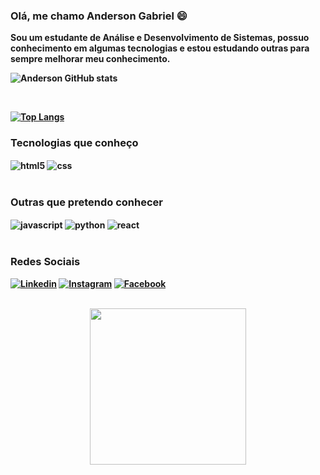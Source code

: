 ### <b> Olá, me chamo Anderson Gabriel 😄 <p>
Sou um estudante de Análise e Desenvolvimento de Sistemas, possuo conhecimento em algumas tecnologias e estou estudando outras para sempre melhorar meu conhecimento. <b>
<p>

![Anderson GitHub stats](https://github-readme-stats.vercel.app/api?username=AndersonGSFarias&show_icons=true&theme=dark)

<br>

[![Top Langs](https://github-readme-stats.vercel.app/api/top-langs/?username=AndersonGSFarias&layout=compact)](https://github.com/AndersonGSFarias/github-readme-stats)
### <b> Tecnologias que conheço <br>

<div>
    <img align="center" alt="html5" src="https://img.shields.io/badge/HTML5-E34F26?style=for-the-badge&logo=html5&logoColor=white">
    <img align="center" alt="css" src="https://img.shields.io/badge/CSS3-1572B6?style=for-the-badge&logo=css3&logoColor=white">
</div>
 <br>
 

 ### <b> Outras que pretendo conhecer
<div>
    <img align="center" alt="javascript" src="https://img.shields.io/badge/JavaScript-323330?style=for-the-badge&logo=javascript&logoColor=F7DF1E">
    <img align="center" alt="python" src="https://img.shields.io/badge/Python-14354C?style=for-the-badge&logo=python&logoColor=white">
    <img align="center" alt="react" src="https://img.shields.io/badge/React-20232A?style=for-the-badge&logo=react&logoColor=61DAFB">
</div>



 <br>

### <b> Redes Sociais
[![Linkedin](https://img.shields.io/badge/LinkedIn-0077B5?style=for-the-badge&logo=linkedin&logoColor=white)](https://www.linkedin.com/in/anderson-gabriel-b86b84219/) 
[![Instagram](https://img.shields.io/badge/Instagram-E4405F?style=for-the-badge&logo=instagram&logoColor=white)](https://www.instagram.com/andysz.g/)
[![Facebook](https://img.shields.io/badge/Facebook-1877F2?style=for-the-badge&logo=facebook&logoColor=white)](https://www.facebook.com/Andy.gfarias)

<br>
<div style="text-align:center">
    <img height="250px" src="https://cdn.discordapp.com/attachments/525488826911555602/1083592230423502858/yoda_2.gif">
<div>
